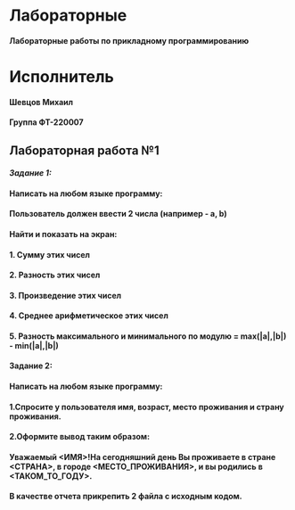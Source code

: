 # Лабораторные
#### Лабораторные работы по прикладному программированию

# Исполнитель
#### Шевцов Михаил
#### Группа ФТ-220007

## Лабораторная работа №1
#### *Задание 1:*

#### Написать на любом языке программу: 

#### Пользователь должен ввести 2 числа (например - a, b)
#### Найти и показать на экран:
#### 1. Сумму этих чисел
#### 2. Разность этих чисел
#### 3. Произведение этих чисел
#### 4. Среднее арифметическое этих чисел
#### 5. Разность максимального и минимального по модулю = max(|a|,|b|) - min(|a|,|b|)  

#### Задание 2:
#### Написать на любом языке программу:
#### 1.Спросите у пользователя имя, возраст, место проживания и страну проживания.
#### 2.Оформите вывод таким образом:
#### Уважаемый <ИМЯ>!На сегодняшний день Вы проживаете в стране <СТРАНА>, в городе <МЕСТО_ПРОЖИВАНИЯ>, и вы родились в <ТАКОМ_ТО_ГОДУ>.
#### В качестве отчета прикрепить 2 файла с исходным кодом.



